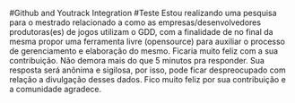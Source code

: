 #Github and Youtrack Integration
#Teste
Estou realizando uma pesquisa para o mestrado relacionado a como as empresas/desenvolvedores produtoras(es) de jogos utilizam o GDD, com a finalidade de no final da mesma propor uma ferramenta livre (opensource) para auxiliar o processo de gerenciamento e elaboração do mesmo. Ficaria muito feliz com a sua contribuição. Não demora mais do que 5 minutos pra responder. Sua resposta será anônima e sigilosa, por isso, pode ficar despreocupado com relação a divulgação desses dados. Fico muito feliz por sua contribuição e a comunidade agradece.
